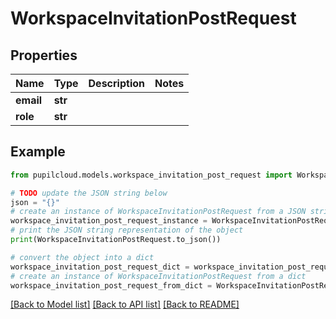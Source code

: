 # WorkspaceInvitationPostRequest


## Properties

Name | Type | Description | Notes
------------ | ------------- | ------------- | -------------
**email** | **str** |  | 
**role** | **str** |  | 

## Example

```python
from pupilcloud.models.workspace_invitation_post_request import WorkspaceInvitationPostRequest

# TODO update the JSON string below
json = "{}"
# create an instance of WorkspaceInvitationPostRequest from a JSON string
workspace_invitation_post_request_instance = WorkspaceInvitationPostRequest.from_json(json)
# print the JSON string representation of the object
print(WorkspaceInvitationPostRequest.to_json())

# convert the object into a dict
workspace_invitation_post_request_dict = workspace_invitation_post_request_instance.to_dict()
# create an instance of WorkspaceInvitationPostRequest from a dict
workspace_invitation_post_request_from_dict = WorkspaceInvitationPostRequest.from_dict(workspace_invitation_post_request_dict)
```
[[Back to Model list]](../README.md#documentation-for-models) [[Back to API list]](../README.md#documentation-for-api-endpoints) [[Back to README]](../README.md)



